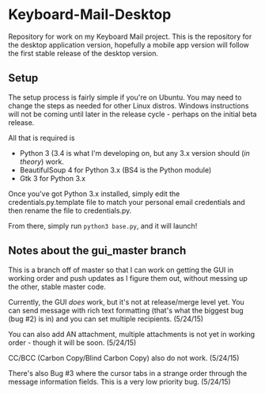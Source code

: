 # Keyboard-Mail-Desktop
Repository for work on my Keyboard Mail project. This is the repository for the desktop application version, hopefully a mobile app version will follow the first stable release of the desktop version.

## Setup

The setup process is fairly simple if you're on Ubuntu. You may need to change the steps as needed for other Linux distros. Windows instructions will not be coming until later in the release cycle - perhaps on the initial beta release.

All that is required is

* Python 3 (3.4 is what I'm developing on, but any 3.x version should (*in theory*) work.
* BeautifulSoup 4 for Python 3.x (BS4 is the Python module)
* Gtk 3 for Python 3.x

Once you've got Python 3.x installed, simply edit the credentials.py.template file to match your personal email credentials and then rename the file to credentials.py.

From there, simply run `python3 base.py`, and it will launch!

## Notes about the gui_master branch
This is a branch off of master so that I can work on getting the GUI in working order and push updates as I figure them out, without messing up the other, stable master code.

Currently, the GUI *does* work, but it's not at release/merge level yet. You can send message with rich text formatting (that's what the biggest bug (bug #2) is in) and you can set multiple recipients. (5/24/15)

You can also add AN attachment, multiple attachments is not yet in working order - though it will be soon. (5/24/15)

CC/BCC (Carbon Copy/Blind Carbon Copy) also do not work. (5/24/15)

There's also Bug #3 where the cursor tabs in a strange order through the message information fields. This is a very low priority bug. (5/24/15)
